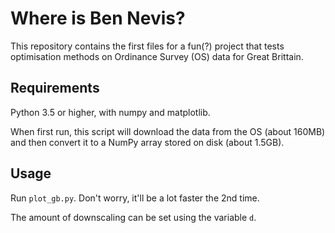 # Where is Ben Nevis?

This repository contains the first files for a fun(?) project that tests
optimisation methods on Ordinance Survey (OS) data for Great Brittain.

## Requirements

Python 3.5 or higher, with numpy and matplotlib.

When first run, this script will download the data from the OS (about 160MB)
and then convert it to a NumPy array stored on disk (about 1.5GB).

## Usage

Run `plot_gb.py`.
Don't worry, it'll be a lot faster the 2nd time.

The amount of downscaling can be set using the variable ``d``.


